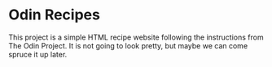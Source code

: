 # Odin Recipes
This project is a simple HTML recipe website following the instructions from The Odin Project. It is not going to look pretty, but maybe we can come spruce it up later. 